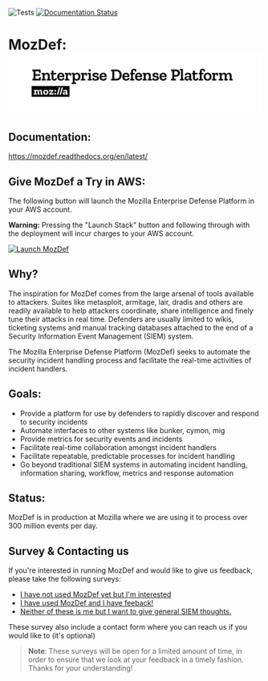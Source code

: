 ![Tests](https://github.com/mozilla/mozdef/workflows/Tests/badge.svg?branch=master)
[![Documentation Status](https://readthedocs.org/projects/mozdef/badge/?version=latest)](https://mozdef.readthedocs.io/en/latest/?badge=latest)

# MozDef: ![LOGO](docs/source/images/moz_defense-platform_01.png)

## Documentation:

https://mozdef.readthedocs.org/en/latest/


## Give MozDef a Try in AWS:

The following button will launch the Mozilla Enterprise Defense Platform in your AWS account.

**Warning:** Pressing the "Launch Stack" button and following through with the deployment will incur charges to your AWS account.

[![Launch MozDef](docs/source/images/cloudformation-launch-stack.png)][1]


## Why?

The inspiration for MozDef comes from the large arsenal of tools available to attackers. Suites like metasploit, armitage, lair, dradis and others are readily available to help attackers coordinate, share intelligence and finely tune their attacks in real time. Defenders are usually limited to wikis, ticketing systems and manual tracking databases attached to the end of a Security Information Event Management (SIEM) system.

The Mozilla Enterprise Defense Platform (MozDef) seeks to automate the security incident handling process and facilitate the real-time activities of incident handlers.

## Goals:

* Provide a platform for use by defenders to rapidly discover and respond to security incidents
* Automate interfaces to other systems like bunker, cymon, mig
* Provide metrics for security events and incidents
* Facilitate real-time collaboration amongst incident handlers
* Facilitate repeatable, predictable processes for incident handling
* Go beyond traditional SIEM systems in automating incident handling, information sharing, workflow, metrics and response automation

## Status:

MozDef is in production at Mozilla where we are using it to process over 300 million events per day.

[1]: https://console.aws.amazon.com/cloudformation/home?region=us-west-2#/stacks/new?stackName=mozdef-for-aws&templateURL=https://s3-us-west-2.amazonaws.com/public.us-west-2.infosec.mozilla.org/mozdef/cf/v3.1.2/mozdef-parent.yml

## Survey & Contacting us

If you're interested in running MozDef and would like to give us feedback, please take the following surveys:

- [I have not used MozDef yet but I'm interested](https://www.surveygizmo.com/s3/5040959/MozDef-Research-Pre-Beta)
- [I have used MozDef and I have feeback!](https://www.surveygizmo.com/s3/5040962/MozDef-Research-Post-Beta)
- [Neither of these is me but I want to give general SIEM thoughts.](https://bit.ly/2KxAnDS)

These survey also include a contact form where you can reach us if you would like to (it's optional)

> **Note**: These surveys will be open for a limited amount of time, in order to ensure that we look at your feedback in
> a timely fashion. Thanks for your understanding!
